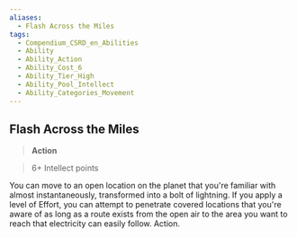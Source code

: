 ```yaml
---
aliases:
  - Flash Across the Miles
tags:
  - Compendium_CSRD_en_Abilities
  - Ability
  - Ability_Action
  - Ability_Cost_6
  - Ability_Tier_High
  - Ability_Pool_Intellect
  - Ability_Categories_Movement
---
```

  
    
## Flash Across the Miles    
>**Action**    
>6+ Intellect points  
    
You can move to an open location on the planet that you're familiar with almost instantaneously, transformed into a bolt of lightning. If you apply a level of Effort, you can attempt to penetrate covered locations that you're aware of as long as a route exists from the open air to the area you want to reach that electricity can easily follow. Action.